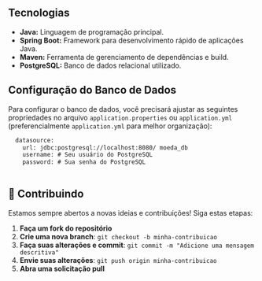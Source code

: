## Tecnologias

*   **Java:** Linguagem de programação principal.
*   **Spring Boot:** Framework para desenvolvimento rápido de aplicações Java.
*   **Maven:** Ferramenta de gerenciamento de dependências e build.
*   **PostgreSQL:** Banco de dados relacional utilizado.

## Configuração do Banco de Dados

Para configurar o banco de dados, você precisará ajustar as seguintes propriedades no arquivo `application.properties` ou `application.yml` (preferencialmente `application.yml` para melhor organização):

```xml
  datasource:
    url: jdbc:postgresql://localhost:8080/ moeda_db
    username: # Seu usuário do PostgreSQL
    password: # Sua senha do PostgreSQL
    
```


## 🙌 Contribuindo

Estamos sempre abertos a novas ideias e contribuições! Siga estas etapas:

1. **Faça um fork do repositório**
2. **Crie uma nova branch**: `git checkout -b minha-contribuicao`
3. **Faça suas alterações e commit**: `git commit -m "Adicione uma mensagem descritiva"`
4. **Envie suas alterações**: `git push origin minha-contribuicao`
5. **Abra uma solicitação pull**

